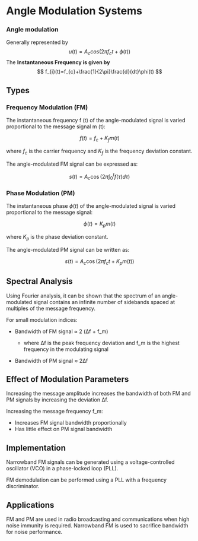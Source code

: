# Angle Modulation Systems

### Angle modulation
Generally represented by
$$
u(t)=A_{c}{cos(2\pi}f_{c}t + \phi(t))
$$
The **Instantaneous Frequency is given by**
$$
f_{i}(t)=f_{c}+\frac{1}{2\pi}\frac{d}{dt}\phi(t)
$$

## Types

### Frequency Modulation (FM)

The instantaneous frequency f (t) of the angle-modulated signal is varied proportional to the message signal m (t):

$$ f(t) = f_c + K_f m(t) $$

where $f_c$ is the carrier frequency and $K_f$ is the frequency deviation constant. 

The angle-modulated FM signal can be expressed as:

$$ s(t) = A_c \cos\left(2\pi \int_0^t f(\tau) d\tau \right) $$

### Phase Modulation (PM)  

The instantaneous phase $\phi(t)$ of the angle-modulated signal is varied proportional to the message signal: 

$$ \phi(t) = K_p m(t) $$

where $K_p$ is the phase deviation constant.

The angle-modulated PM signal can be written as: 

$$ s(t) = A_c \cos(2\pi f_c t + K_p m(t)) $$

## Spectral Analysis

Using Fourier analysis, it can be shown that the spectrum of an angle-modulated signal contains an infinite number of sidebands spaced at multiples of the message frequency.

For small modulation indices:

- Bandwidth of FM signal ≈ 2 (Δf + f_m) 
    - where Δf is the peak frequency deviation and f_m is the highest frequency in the modulating signal

- Bandwidth of PM signal ≈ 2Δf

## Effect of Modulation Parameters

Increasing the message amplitude increases the bandwidth of both FM and PM signals by increasing the deviation Δf.

Increasing the message frequency f_m:

- Increases FM signal bandwidth proportionally
- Has little effect on PM signal bandwidth

## Implementation

Narrowband FM signals can be generated using a voltage-controlled oscillator (VCO) in a phase-locked loop (PLL). 

FM demodulation can be performed using a PLL with a frequency discriminator.

## Applications

FM and PM are used in radio broadcasting and communications when high noise immunity is required. Narrowband FM is used to sacrifice bandwidth for noise performance.
